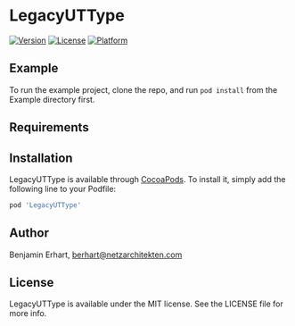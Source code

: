 # LegacyUTType

[![Version](https://img.shields.io/cocoapods/v/LegacyUTType.svg?style=flat)](https://cocoapods.org/pods/LegacyUTType)
[![License](https://img.shields.io/cocoapods/l/LegacyUTType.svg?style=flat)](https://cocoapods.org/pods/LegacyUTType)
[![Platform](https://img.shields.io/cocoapods/p/LegacyUTType.svg?style=flat)](https://cocoapods.org/pods/LegacyUTType)

## Example

To run the example project, clone the repo, and run `pod install` from the Example directory first.

## Requirements

## Installation

LegacyUTType is available through [CocoaPods](https://cocoapods.org). To install
it, simply add the following line to your Podfile:

```ruby
pod 'LegacyUTType'
```

## Author

Benjamin Erhart, berhart@netzarchitekten.com

## License

LegacyUTType is available under the MIT license. See the LICENSE file for more info.
